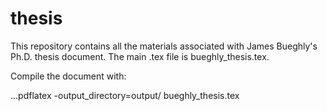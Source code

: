 # thesis
This repository contains all the materials associated with James Bueghly's Ph.D. thesis
document. The main .tex file is bueghly\_thesis.tex. 

Compile the document with: 

...pdflatex -output\_directory=output/ bueghly\_thesis.tex
